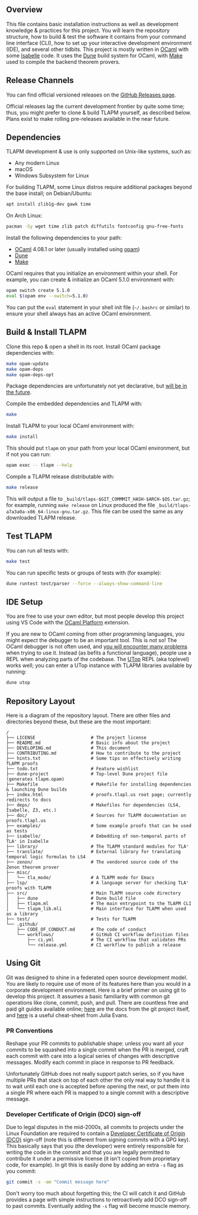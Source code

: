 Overview
--------
This file contains basic installation instructions as well as development knowledge & practices for this project.
You will learn the repository structure, how to build & test the software it contains from your command line interface (CLI), how to set up your interactive development environment (IDE), and several other tidbits.
This project is mostly written in [OCaml](https://ocaml.org/) with some [Isabelle](https://isabelle.in.tum.de/) code.
It uses the [Dune](https://dune.build/) build system for OCaml, with [Make](https://www.gnu.org/software/make/) used to compile the backend theorem provers.

Release Channels
----------------
You can find official versioned releases on the [GitHub Releases page](https://github.com/tlaplus/tlapm/releases).

Official releases lag the current development frontier by quite some time; thus, you might prefer to clone & build TLAPM yourself, as described below.
Plans exist to make rolling pre-releases available in the near future.

Dependencies
------------
TLAPM development & use is only supported on Unix-like systems, such as:
* Any modern Linux
* macOS
* Windows Subsystem for Linux

For building TLAPM, some Linux distros require additional packages beyond the base install; on Debian/Ubuntu:
```sh
apt install zlib1g-dev gawk time
```
On Arch Linux:
```sh
pacman -Sy wget time zlib patch diffutils fontconfig gnu-free-fonts
```
Install the following dependencies to your path:
* [OCaml](https://ocaml.org/install) 4.08.1 or later (usually installed using [opam](https://opam.ocaml.org/))
* [Dune](https://dune.build/install)
* [Make](https://www.gnu.org/software/make/)

OCaml requires that you initialize an environment within your shell.
For example, you can create & initialize an OCaml 5.1.0 environment with:
```sh
opam switch create 5.1.0
eval $(opam env --switch=5.1.0)
```
You can put the `eval` statement in your shell init file (`~/.bashrc` or similar) to ensure your shell always has an active OCaml environment.

Build & Install TLAPM
---------------------
Clone this repo & open a shell in its root.
Install OCaml package dependencies with:
```sh
make opam-update
make opam-deps
make opam-deps-opt
```
Package dependencies are unfortunately not yet declarative, but [will be in the future](https://github.com/tlaplus/tlapm/issues/158#issuecomment-2455455589).

Compile the embedded dependencies and TLAPM with:
```sh
make
```
Install TLAPM to your local OCaml environment with:
```sh
make install
```
This should put `tlapm` on your path from your local OCaml environment, but if not you can run:
```sh
opam exec -- tlapm --help
```
Compile a TLAPM release distributable with:
```sh
make release
```
This will output a file to `_build/tlaps-$GIT_COMMMIT_HASH-$ARCH-$OS.tar.gz`; for example, running `make release` on Linux produced the file `_build/tlaps-a7a3a0a-x86_64-linux-gnu.tar.gz`.
This file can be used the same as any downloaded TLAPM release.

Test TLAPM
----------
You can run all tests with:
```sh
make test
```
You can run specific tests or groups of tests with (for example):
```sh
dune runtest test/parser --force --always-show-command-line
```

IDE Setup
---------
You are free to use your own editor, but most people develop this project using VS Code with the [OCaml Platform](https://github.com/ocamllabs/vscode-ocaml-platform) extension.

If you are new to OCaml coming from other programming languages, you might expect the debugger to be an important tool.
This is not so!
The OCaml debugger is not often used, and [you will encounter many problems](https://github.com/tlaplus/tlapm/discussions/143#discussioncomment-10277989) when trying to use it.
Instead (as befits a functional language), people use a REPL when analyzing parts of the codebase.
The [UTop](https://opam.ocaml.org/blog/about-utop/) REPL (aka toplevel) works well; you can enter a UTop instance with TLAPM libraries available by running:
```sh
dune utop
```

Repository Layout
-----------------
Here is a diagram of the repository layout.
There are other files and directories beyond these, but these are the most important:
```
/
├── LICENSE                     # The project license
├── README.md                   # Basic info about the project
├── DEVELOPING.md               # This document
├── CONTRIBUTING.md             # How to contribute to the project
├── hints.txt                   # Some tips on effectively writing TLAPM proofs
├── todo.txt                    # Feature wishlist
├── dune-project                # Top-level Dune project file (generates tlapm.opam)
├── Makefile                    # Makefile for installing dependencies & launching Dune builds
├── index.html                  # proofs.tlapl.us root page; currently redirects to docs
├── deps/                       # Makefiles for dependencies (LS4, Isabelle, Z3, etc.)
├── doc/                        # Sources for TLAPM documentation on proofs.tlapl.us
├── examples/                   # Some example proofs that can be used as tests
├── isabelle/                   # Embedding of non-temporal parts of TLA⁺ in Isabelle
├── library/                    # The TLAPM standard modules for TLA⁺
├── translate/                  # External library for translating temporal logic formulas to LS4
├── zenon/                      # The vendored source code of the Zenon theorem prover
├── misc/
│   └── tla_mode/               # A TLAPM mode for Emacs
├── lsp/                        # A language server for checking TLA⁺ proofs with TLAPM
├── src/                        # Main TLAPM source code directory
│   ├── dune                    # Dune build file
│   ├── tlapm.ml                # The main entrypoint to the TLAPM CLI
│   └── tlapm_lib.mli           # Main interface for TLAPM when used as a library
├── test/                       # Tests for TLAPM
└── .github/
    ├── CODE_OF_CONDUCT.md      # The code of conduct
    └── workflows/              # GitHub CI workflow definition files
        ├── ci.yml              # The CI workflow that validates PRs
        └── release.yml         # CI workflow to publish a release
```

Using Git
---------

Git was designed to shine in a federated open source development model.
You are likely to require use of more of its features here than you would in a corporate development environment.
Here is a brief primer on using git to develop this project.
It assumes a basic familiarity with common git operations like clone, commit, push, and pull.
There are countless free and paid git guides available online; [here](https://www.git-scm.com/doc) are the docs from the git project itself, and [here](https://wizardzines.com/git-cheat-sheet.pdf) is a useful cheat-sheet from Julia Evans.

### PR Conventions

Reshape your PR commits to publishable shape: unless you want all your commits to be squashed into a single commit when the PR is merged, craft each commit with care into a logical series of changes with descriptive messages.
Modify each commit in place in response to PR feedback.

Unfortunately GitHub does not really support patch series, so if you have multiple PRs that stack on top of each other the only real way to handle it is to wait until each one is accepted before opening the next, or put them into a single PR where each PR is mapped to a single commit with a descriptive message.

### Developer Certificate of Origin (DCO) sign-off

Due to legal disputes in the mid-2000s, all commits to projects under the Linux Foundation are required to contain a [Developer Certificate of Origin (DCO)](https://en.wikipedia.org/wiki/Developer_Certificate_of_Origin) sign-off (note this is different from signing commits with a GPG key).
This basically says that you (the developer) were entirely responsible for writing the code in the commit and that you are legally permitted to contribute it under a permissive license (it isn't copied from proprietary code, for example).
In git this is easily done by adding an extra `-s` flag as you commit:
```bash
git commit -s -am "Commit message here"
```
Don't worry too much about forgetting this; the CI will catch it and GitHub provides a page with simple instructions to retroactively add DCO sign-off to past commits.
Eventually adding the `-s` flag will become muscle memory.

